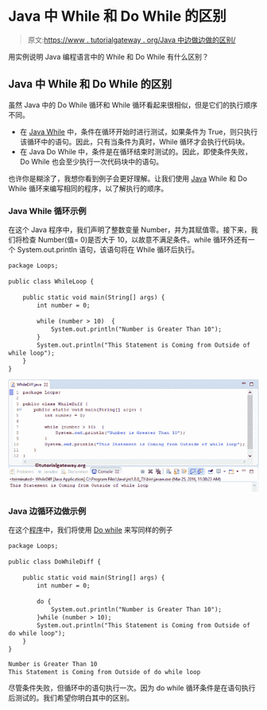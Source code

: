 # Java 中 While 和 Do While 的区别

> 原文:[https://www . tutorialgateway . org/Java 中边做边做的区别/](https://www.tutorialgateway.org/difference-between-while-and-do-while-in-java/)

用实例说明 Java 编程语言中的 While 和 Do While 有什么区别？

## Java 中 While 和 Do While 的区别

虽然 Java 中的 Do While 循环和 While 循环看起来很相似，但是它们的执行顺序不同。

*   在 [Java While](https://www.tutorialgateway.org/java-while-loop/) 中，条件在循环开始时进行测试，如果条件为 True，则只执行该循环中的语句。因此，只有当条件为真时，While 循环才会执行代码块。
*   在 Java Do While 中，条件是在循环结束时测试的。因此，即使条件失败，Do While 也会至少执行一次代码块中的语句。

也许你是糊涂了，我想你看到例子会更好理解。让我们使用 [Java](https://www.tutorialgateway.org/java-tutorial/) While 和 Do While 循环来编写相同的程序，以了解执行的顺序。

### Java While 循环示例

在这个 Java 程序中，我们声明了整数变量 Number，并为其赋值零。接下来，我们将检查 Number(值= 0)是否大于 10，以故意不满足条件。while 循环外还有一个 System.out.println 语句，该语句将在 While 循环后执行。

```
package Loops;

public class WhileLoop {

	public static void main(String[] args) {
		int number = 0;

		while (number > 10)  {
			System.out.println("Number is Greater Than 10");
		}
		System.out.println("This Statement is Coming from Outside of while loop");
	}
}
```

![Difference between While and Do While in Java 1](img/a3324365344a272ab79afdc5fbf7db51.png)

### Java 边循环边做示例

在这个[程序](https://www.tutorialgateway.org/learn-java-programs/)中，我们将使用 [Do while](https://www.tutorialgateway.org/java-do-while-loop/) 来写同样的例子

```
package Loops;

public class DoWhileDiff {

	public static void main(String[] args) {
		int number = 0;

		do {
			System.out.println("Number is Greater Than 10");
		}while (number > 10);
		System.out.println("This Statement is Coming from Outside of do while loop");
	}
}
```

```
Number is Greater Than 10
This Statement is Coming from Outside of do while loop
```

尽管条件失败，但循环中的语句执行一次。因为 do while 循环条件是在语句执行后测试的。我们希望你明白其中的区别。